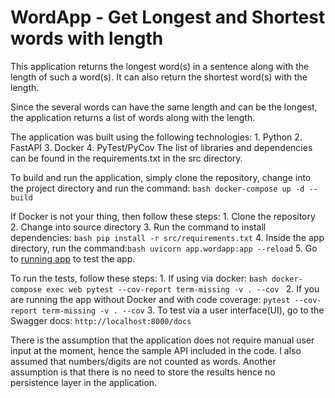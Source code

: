 # WordApp - Get Longest and Shortest words with length

This application returns the longest word(s) in a sentence along with the length of such a word(s).
It can also return the shortest word(s) with the length.

Since the several words can have the same length and can be the longest, the application returns a
list of words along with the length.

The application was built using the following technologies:
    1. Python
    2. FastAPI
    3. Docker
    4. PyTest/PyCov
The list of libraries and dependencies can be found in the requirements.txt in the src directory.

To build and run the application, simply clone the repository, change into the project directory and run the command:
```bash docker-compose up -d --build```

If Docker is not your thing, then follow these steps: 
    1. Clone the repository
    2. Change into source directory
    3. Run the command to install dependencies: ```bash pip install -r src/requirements.txt```
    4. Inside the app directory, run the command:```bash uvicorn app.wordapp:app --reload```
    5. Go to [running app](http://localhost:docs) to test the app.

To run the tests, follow these steps:
    1. If using via docker: ```bash docker-compose exec web pytest --cov-report term-missing -v . --cov ```
    2. If you are running the app without Docker and with code coverage: `pytest --cov-report term-missing -v . --cov`
    3. To test via a user interface(UI), go to the Swagger docs: `http://localhost:8000/docs`

There is the assumption that the application does not require manual user input at the moment, hence the sample API
included in the code.
I also assumed that numbers/digits are not counted as words.
Another assumption is that there is no need to store the results hence no persistence layer in the application.
